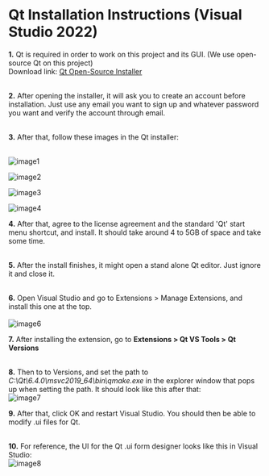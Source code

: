 # Qt Installation Instructions (Visual Studio 2022)

**1.** Qt is required in order to work on this project and its GUI. (We use open-source Qt on this project)<br/>
   Download link: [Qt Open-Source Installer](https://www.qt.io/download-qt-installer?hsCtaTracking=99d9dd4f-5681-48d2-b096-470725510d34%7C074ddad0-fdef-4e53-8aa8-5e8a876d6ab4) <br/><br/>

**2.** After opening the installer, it will ask you to create an account before installation. Just use any email you want to sign up and whatever password you want and verify the account through email. <br/><br/>

**3.** After that, follow these images in the Qt installer: <br/><br/>

![image1](https://user-images.githubusercontent.com/61435002/202375325-7deba605-17a9-403b-9c2e-9fac5f97620a.png) <br/>

![image2](https://user-images.githubusercontent.com/61435002/202375337-cebdec8f-c17a-4d7e-ac19-2b8b95b34abd.png) <br/>

![image3](https://user-images.githubusercontent.com/61435002/202375345-700cbe05-3e9d-4747-8d00-2214f8f29142.png) <br/>

![image4](https://user-images.githubusercontent.com/61435002/202375355-496ffecb-c047-4af8-a8ab-3b632d16b1d5.png) <br/>

**4.** After that, agree to the license agreement and the standard 'Qt' start menu shortcut, and install. It should take around 4 to 5GB of space and take some time. <br/><br/>

**5.** After the install finishes, it might open a stand alone Qt editor. Just ignore it and close it. <br/><br/>

**6.** Open Visual Studio and go to Extensions > Manage Extensions, and install this one at the top.<br/><br/>
![image6](https://user-images.githubusercontent.com/61435002/202375775-8cbfdd9c-6039-438e-a436-ab475bd80266.png) <br/>

**7.** After installing the extension, go to **Extensions > Qt VS Tools > Qt Versions** <br/><br/>

**8.** Then to to Versions, and set the path to *C:\Qt\6.4.0\msvc2019_64\bin\qmake.exe* in the explorer window that pops up when setting the path. It should look like this after that: <br/>
![image7](https://user-images.githubusercontent.com/61435002/202376066-b078ef5c-21e9-44d5-8491-4726b8acf58b.png) <br/>

**9.** After that, click OK and restart Visual Studio. You should then be able to modify .ui files for Qt. <br/><br/>

**10.** For reference, the UI for the Qt .ui form designer looks like this in Visual Studio: <br/>
![image8](https://user-images.githubusercontent.com/61435002/202376350-bd7db2e0-dc6a-4178-92e8-9497802d6e62.png) <br/>
